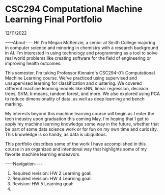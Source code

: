# CSC294 Computational Machine Learning Final Portfolio
12/11/2022

----About----
Hi! I'm Megan McKenzie, a senior at Smith College majoring in computer science and minoring in chemistry with a research background in AI. I'm interested in using technology and programming as a tool to solve real world problems like creating software for the field of engineering or improving health outcomes.

This semester, I'm taking Professor Kinnaird's CSC294-01: Computational Machine Learning course. We've practiced using supervised and unsupervised learning for classification and clustering. We covered different machine learning models like kNN, linear regression, decision trees, SVM, k-means, random forest, and more. We also explored using PCA to reduce dimensionality of data, as well as deep learning and bench marking. 

My interests beyond this machine learning course will begin as I enter the tech industry upon graduation this coming May. I'm hoping that I get to apply my machine learning knowledge some way in the future, whether that be part of some data science work or for fun on my own time and curiosity. This knowledge  is so handy, as data is ubiquitous.


This portfolio describes some of the work I have accomplished in this course in an organized and intentional way that highlights some of my favorite machine learning endeavors.

----Navigation----
1. Required revision: HW 2
  Learning goal:
2. Required revision: HW 4
  Learning goal:
3. Revision: HW 5
  Learning goal:
4. 
